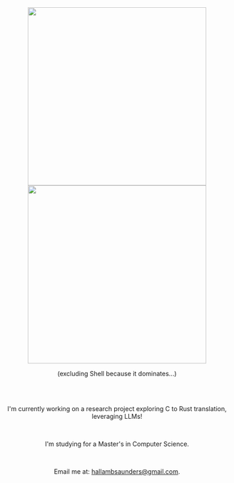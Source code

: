 <div align="center">

<img src="https://github-readme-stats-hallam-saunders-projects.vercel.app/api?username=HallamSaunders&theme=tokyonight&show_icons=true&hide_border=false&count_private=true" width="400"/>

<br/>

<img src="https://github-readme-stats-hallam-saunders-projects.vercel.app/api/top-langs/?username=HallamSaunders&theme=tokyonight&show_icons=true&hide_border=false&layout=donut&hide=shaderlab,hlsl,jupyter%20notebook,CSS,NASL,Perl,Shell,HTML&langs_count=10&exclude_repo=github-readme-stats" width="400"/>

<br/>

(excluding Shell because it dominates...)

<br/>

<!--<img src="https://github-readme-streak-stats.herokuapp.com/?user=HallamSaunders&theme=tokyonight&hide_border=false" width="400"/>-->
<br/>

I'm currently working on a research project exploring C to Rust translation, leveraging LLMs!

<br/>

I'm studying for a Master's in Computer Science.

<br/>

Email me at: [hallambsaunders@gmail.com](mailto:hallambsaunders@gmail.com).

</div>
